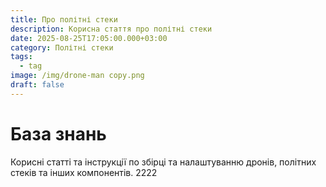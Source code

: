 ```yaml
---
title: Про політні стеки
description: Корисна стаття про політні стеки
date: 2025-08-25T17:05:00.000+03:00
category: Політні стеки
tags:
  - tag
image: /img/drone-man copy.png
draft: false
---
```

# База знань

Корисні статті та інструкції по збірці та налаштуванню дронів, політних стеків та інших компонентів. 2222
